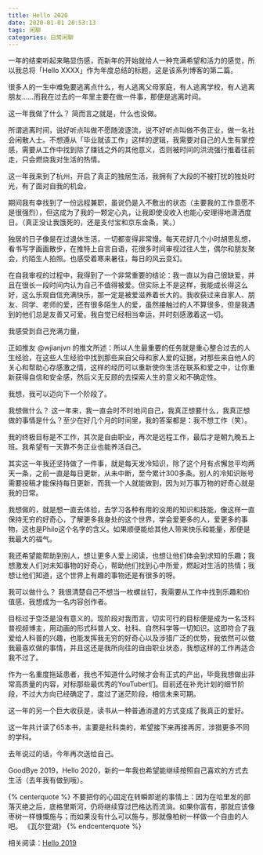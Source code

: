 ```yaml
---
title: Hello 2020
date: 2020-01-01 20:53:13
tags: 闲聊
categories: 日常闲聊
---
```

一年的结束听起来略显伤感，而新年的开始就给人一种充满希望和活力的感觉，所以我总将「Hello XXXX」作为年度总结的标题，这是该系列博客的第二篇。

很多人的一生中难免要逃离点什么，有人逃离父母家庭，有人逃离学校，有人逃离朋友……而我在过去的一年里主要在做一件事，那便是逃离时间。

<!--more-->

这一年我做了什么？
简而言之就是，什么也没做。

所谓逃离时间，说好听点叫做不愿随波逐流，说不好听点叫做不务正业，做一名社会闲散人士。不想遵从「毕业就该工作」这样的逻辑，我需要对自己的人生有掌控感，需要从工作中找到除了赚钱之外的其他意义，否则被时间的洪流强行推着往前走，只会燃烧我对生活的热情。

这一年我来到了杭州，开启了真正的独居生活，我拥有了大段的不被打扰的独处时光，有了面对自我的机会。

期间我有幸找到了一份远程兼职，虽说仍是入不敷出的状态（主要我的工作意愿不是很强烈），但这成为了我的一颗定心丸，让我即使没收入也能心安理得地潇洒度日。（真正没让我饿死的，还是支付宝和京东金条，笑。）

独居的日子像是在过退休生活，一切都变得非常慢。每天花好几个小时胡思乱想，看书写字画画散步，在推特上自言自语，花很多时间审视过往人生，偶尔和朋友聚会，约陌生人拍照。也感受着寒来暑往，每日的风云变幻。

在自我审视的过程中，我得到了一个非常重要的结论：我一直以为自己很缺爱，并且在很长一段时间内认为自己不值得被爱。但实际上不是这样，我能成长得这么好，这么乐观自信充满快乐，那一定是被爱滋养着长大的。我收获过来自家人、朋友、同学、老师的爱，还有很多陌生人的爱，虽然接触过的人不算很多，但是我遇到的他们总是友善又可爱。我自觉已经相当幸运，并时刻感激着这一切。

我感受到自己充满力量，

正如推友 @wjianjvn 的推文所述：所以人生最重要的任务就是重心整合过去的人生经验，在这些人生经验中找到那些来自父母和家人爱的证据，对那些来自他人的关心和帮助心存感激之情，这样的经历可以重新使你生活在联系和爱之中，让你重新获得自信和安全感，然后义无反顾的去探索人生的意义和不确定性。

我想，我可以迈向下一个阶段了。

我想做什么？
这一年来，我一直会时不时地问自己，我真正想要什么，我真正想做的事情是什么？至少在好几个月的时间里，我的答案都是：我不想工作（笑）。

我的终极目标是不工作，其次是自由职业，再次是远程工作，最后才是朝九晚五上班。我希望有一天靠不务正业也能养活自己。

其实这一年我还坚持做了一件事，就是每天发冷知识，除了这个月有点懈怠平均两天一条，之前一直是每日更新，从未中断，至今累计300多条。别人的冷知识账号需要投稿才能保持每日更新，而我一个人就能做到，因为对万事万物的好奇心就是我的日常。

我想做的，就是想一直去体验，去学习各种有用的没用的知识和技能，像这样一直保持无穷的好奇心，了解更多我身处的这个世界，学会爱更多的人，爱更多的事物，这也是Philo这个名字的含义。如果顺便能给其他人带来快乐和能量，那便是我最大的福气。

我还希望能帮助到别人，想让更多人爱上阅读，也想让他们体会到求知的乐趣；我想激发人们对未知事物的好奇心，帮助他们找到心中所爱，燃起对生活的热情；我想让他们知道，这个世界上有趣的事物还是有很多的呀。

我可以做什么？
我很清楚自己不想当一枚螺丝钉，我需要从工作中找到乐趣和价值感，我想成为一名内容创作者。

目标过于空泛是没有意义的。现阶段对我而言，切实可行的目标便是成为一名泛科普视频博主，用动画的形式科普人文、社科、自然科学等一切知识。这即符合了我爱给人科普的兴趣，也能发挥我无穷的好奇心以及涉猎广泛的优势，我依然可以做我最喜欢做的事情，并且这还是我所向往的自由职业状态，我想这样的工作再适合我不过了。

作为一名重度拖延患者，我也不知道什么时候才会有正式的产出，毕竟我想做出非常高质量的内容，对标那些最优秀的YouTuber们。目前还在补充计划的细节阶段，不过大方向已经确定了，度过了迷茫阶段，相信未来可期。

这一年的另一个巨大收获是，读书从一种普通消遣的方式变成了我真正的爱好。


这一年共计读了65本书，主要是社科类的，希望接下来再接再厉，涉猎更多不同的学科。

去年说过的话，今年再次送给自己。

GoodBye 2019，Hello 2020，新的一年我也希望能继续按照自己喜欢的方式去生活（去年我有做到哦）。

{% centerquote %}
不要把你的心固定在转瞬即逝的事情上：因为在哈里发的部落灭绝之后，底格里斯河，仍将继续穿过巴格达而流淌。如果你富有，那就应该像枣树一样慷慨施与；而如果没有什么可以施与，那就像柏树一样做一个自由的人吧。
《瓦尔登湖》
{% endcenterquote %}

相关阅读：[Hello 2019](https://philoli.com/hello2019)